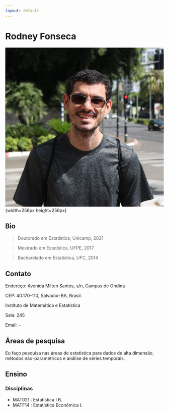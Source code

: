 ```yaml
---
layout: default
---
```



# Rodney Fonseca

![rodney_photo_crop](rodney_photo_crop.jpg){width=256px height=256px}


## Bio

> Doutorado em Estatística, Unicamp, 2021

> Mestrado em Estatística, UFPE, 2017<br>

> Bacharelado em Estatística, UFC, 2014<br>

## Contato

Endereço: Avenida Milton Santos,  s/n, Campus de Ondina

CEP: 40.170-110, Salvador-BA, Brasil.

Instituto de Matemática e Estatística<br>

Sala: 245

Email: -

## Áreas de pesquisa

Eu faço pesquisa nas áreas de estatística para dados de alta dimensão, métodos não-paramétricos e análise de séries temporais.


## Ensino

### Disciplinas 

*   MAT021 : Estatística I B.
*   MATF14 : Estatística Econômica I.

